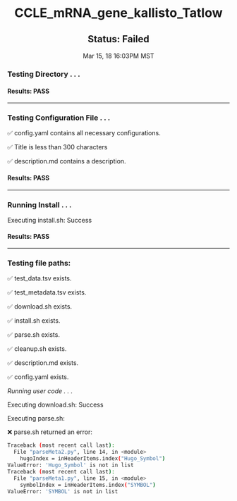 <h1><center>CCLE_mRNA_gene_kallisto_Tatlow</center></h1>
<h2><center> Status: Failed </center></h2>
<center>Mar 15, 18 16:03PM MST</center>


### Testing Directory . . .

#### Results: PASS
---
### Testing Configuration File . . .

&#9989;	config.yaml contains all necessary configurations.

&#9989;	Title is less than 300 characters

&#9989;	description.md contains a description.

#### Results: PASS
---
### Running Install . . .

Executing install.sh: Success

#### Results: PASS
---

### Testing file paths:

&#9989;	test_data.tsv exists.

&#9989;	test_metadata.tsv exists.

&#9989;	download.sh exists.

&#9989;	install.sh exists.

&#9989;	parse.sh exists.

&#9989;	cleanup.sh exists.

&#9989;	description.md exists.

&#9989;	config.yaml exists.

*Running user code . . .*

Executing download.sh: Success

Executing parse.sh: 

&#10060;	parse.sh returned an error:
~~~bash
Traceback (most recent call last):
  File "parseMeta2.py", line 14, in <module>
    hugoIndex = inHeaderItems.index("Hugo_Symbol")
ValueError: 'Hugo_Symbol' is not in list
Traceback (most recent call last):
  File "parseMeta1.py", line 15, in <module>
    symbolIndex = inHeaderItems.index("SYMBOL")
ValueError: 'SYMBOL' is not in list
~~~

